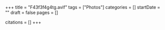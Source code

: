 +++
title = "F43f3f4g4tg.avif"
tags = ["Photos"]
categories = []
startDate = ""
draft = false
pages = []

citations = []
+++
